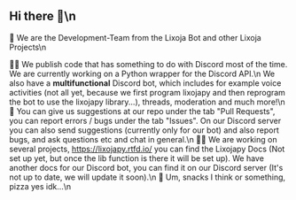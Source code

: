 ## Hi there 👋\n

👥 We are the Development-Team from the Lixoja Bot and other Lixoja Projects\n

🙋‍♀️ We publish code that has something to do with Discord most of the time. We are currently working on a Python wrapper for the Discord API.\n
We also have a **multifunctional** Discord bot, which includes for example voice activities (not all yet, because we first program lixojapy and then reprogram the bot to use the lixojapy library...), threads, moderation and much more!\n
🌈 You can give us suggestions at our repo under the tab "Pull Requests", you can report errors / bugs under the tab "Issues". On our Discord server you can also send suggestions (currently only for our bot) and also report bugs, and ask questions etc and chat in general.\n
👩‍💻 We are working on several projects, https://lixojapy.rtfd.io/ you can find the Lixojapy Docs (Not set up yet, but once the lib function is there it will be set up). We have another docs for our Discord bot, you can find it on our Discord server (It's not up to date, we will update it soon).\n
🍿 Um, snacks I think or something, pizza yes idk...\n
